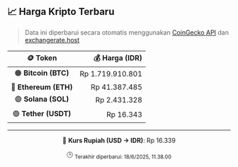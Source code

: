 

<!-- HARGA_KRIPTO -->
## 📈 Harga Kripto Terbaru

> Data ini diperbarui secara otomatis menggunakan [CoinGecko API](https://www.coingecko.com/) dan [exchangerate.host](https://exchangerate.host/)

<div align="center">

| 🪙 Token | 💰 Harga (IDR) |
|:------:|---------------:|
| 🟠 **Bitcoin (BTC)**   | Rp 1.719.910.801 |
| 🔵 **Ethereum (ETH)**  | Rp 41.387.485 |
| 🟣 **Solana (SOL)**    | Rp 2.431.328 |
| 🟢 **Tether (USDT)**   | Rp 16.343 |

---

💱 **Kurs Rupiah (USD → IDR)**: Rp 16.339

🕒 <sub>Terakhir diperbarui: 18/6/2025, 11.38.00</sub>

</div>
<!-- /HARGA_KRIPTO -->